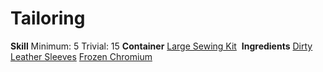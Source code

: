 <!-- TITLE: Cold Leather Sleeves -->
<!-- SUBTITLE: Leather coated in chromium -->

# Tailoring
**Skill**
Minimum: 5
Trivial: 15
​
**Container**
[Large Sewing Kit](large-sewing-kit)
​
**Ingredients**
[Dirty Leather Sleeves](dirty-leather-sleeves)
[Frozen Chromium](frozen-chromium)